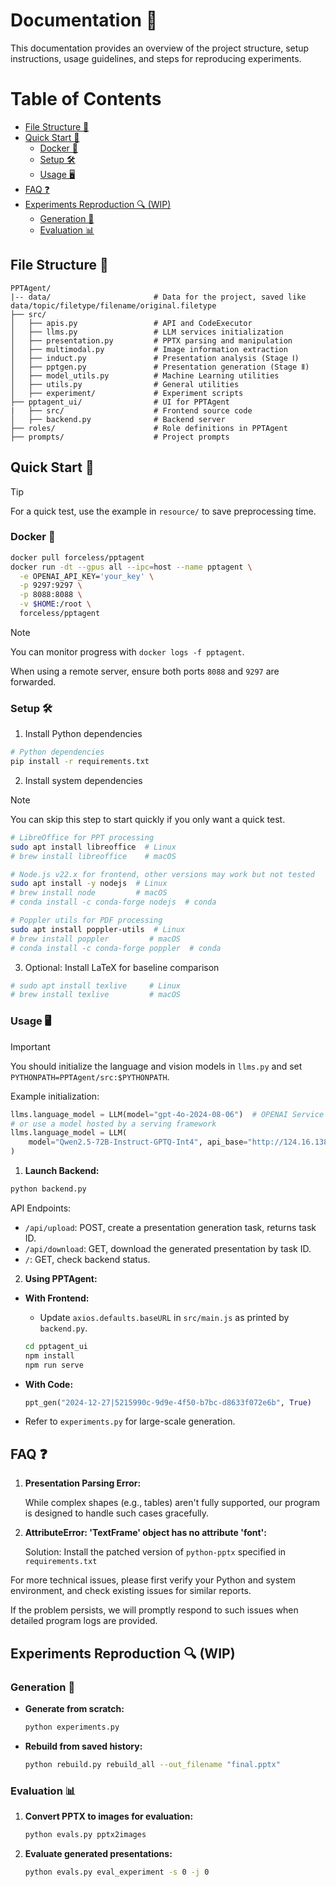 # Documentation 📝

This documentation provides an overview of the project structure, setup instructions, usage guidelines, and steps for reproducing experiments.

Table of Contents
=================
- [File Structure 📂](#file-structure-)
- [Quick Start 🚀](#quick-start-)
  - [Docker 🐳](#docker-)
  - [Setup 🛠](#setup-)
  - [Usage 🖥️](#usage-️)
- [FAQ ❓](#faq-)
- [Experiments Reproduction 🔍 (WIP)](#experiments-reproduction--wip)
  - [Generation 🧪](#generation-)
  - [Evaluation 📊](#evaluation-)

## File Structure 📂

```
PPTAgent/
|-- data/                       # Data for the project, saved like data/topic/filetype/filename/original.filetype
├── src/
│   ├── apis.py                 # API and CodeExecutor
│   ├── llms.py                 # LLM services initialization
│   ├── presentation.py         # PPTX parsing and manipulation
│   ├── multimodal.py           # Image information extraction
│   ├── induct.py               # Presentation analysis (Stage Ⅰ)
│   ├── pptgen.py               # Presentation generation (Stage Ⅱ)
│   ├── model_utils.py          # Machine Learning utilities
│   ├── utils.py                # General utilities
│   ├── experiment/             # Experiment scripts
├── pptagent_ui/                # UI for PPTAgent
|   ├── src/                    # Frontend source code
│   ├── backend.py              # Backend server
├── roles/                      # Role definitions in PPTAgent
├── prompts/                    # Project prompts
```

## Quick Start 🚀
> [!TIP]
> For a quick test, use the example in `resource/` to save preprocessing time.

### Docker 🐳

```bash
docker pull forceless/pptagent
docker run -dt --gpus all --ipc=host --name pptagent \
  -e OPENAI_API_KEY='your_key' \
  -p 9297:9297 \
  -p 8088:8088 \
  -v $HOME:/root \
  forceless/pptagent
```

> [!NOTE]
> You can monitor progress with `docker logs -f pptagent`.
>
> When using a remote server, ensure both ports `8088` and `9297` are forwarded.

### Setup 🛠

1. Install Python dependencies

```sh
# Python dependencies
pip install -r requirements.txt
```

2. Install system dependencies

> [!NOTE]
> You can skip this step to start quickly if you only want a quick test.

```sh
# LibreOffice for PPT processing
sudo apt install libreoffice  # Linux
# brew install libreoffice    # macOS

# Node.js v22.x for frontend, other versions may work but not tested
sudo apt install -y nodejs  # Linux
# brew install node         # macOS
# conda install -c conda-forge nodejs  # conda

# Poppler utils for PDF processing
sudo apt install poppler-utils  # Linux
# brew install poppler         # macOS
# conda install -c conda-forge poppler  # conda
```

3. Optional: Install LaTeX for baseline comparison

```sh
# sudo apt install texlive     # Linux
# brew install texlive         # macOS
```

### Usage 🖥️

> [!IMPORTANT]
> You should initialize the language and vision models in `llms.py` and set `PYTHONPATH=PPTAgent/src:$PYTHONPATH`.

Example initialization:
```python
llms.language_model = LLM(model="gpt-4o-2024-08-06")  # OPENAI Service
# or use a model hosted by a serving framework
llms.language_model = LLM(
    model="Qwen2.5-72B-Instruct-GPTQ-Int4", api_base="http://124.16.138.143:7812/v1"
)
```



1. **Launch Backend:**

```sh
python backend.py
```

API Endpoints:
- `/api/upload`: POST, create a presentation generation task, returns task ID.
- `/api/download`: GET, download the generated presentation by task ID.
- `/`: GET, check backend status.

2. **Using PPTAgent:**

- **With Frontend:**
  - Update `axios.defaults.baseURL` in `src/main.js` as printed by `backend.py`.
  ```sh
  cd pptagent_ui
  npm install
  npm run serve
  ```

- **With Code:**
  ```python
  ppt_gen("2024-12-27|5215990c-9d9e-4f50-b7bc-d8633f072e6b", True)
  ```

- Refer to `experiments.py` for large-scale generation.

## FAQ ❓

1. **Presentation Parsing Error:**

    While complex shapes (e.g., tables) aren't fully supported, our program is designed to handle such cases gracefully.

2. **AttributeError: 'TextFrame' object has no attribute 'font':**

    Solution: Install the patched version of `python-pptx` specified in `requirements.txt`


For more technical issues, please first verify your Python and system environment, and check existing issues for similar reports.

If the problem persists, we will promptly respond to such issues when detailed program logs are provided.

## Experiments Reproduction 🔍 (WIP)

### Generation 🧪

- **Generate from scratch:**
  ```sh
  python experiments.py
  ```

- **Rebuild from saved history:**
  ```sh
  python rebuild.py rebuild_all --out_filename "final.pptx"
  ```

### Evaluation 📊

1. **Convert PPTX to images for evaluation:**
   ```sh
   python evals.py pptx2images
   ```

2. **Evaluate generated presentations:**
   ```sh
   python evals.py eval_experiment -s 0 -j 0
   ```
